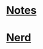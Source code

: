 # [Notes](https://npogadaev.github.io/react-Notes/index.html)
# [Nerd](https://npogadaev.github.io/nerd/index.html) 
